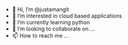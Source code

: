 - 👋 Hi, I’m @justamangit
- 👀 I’m interested in cloud based applications
- 🌱 I’m currently learning python
- 💞️ I’m looking to collaborate on ...
- 📫 How to reach me ...

<!---
justamangit/justamangit is a ✨ special ✨ repository because its `README.md` (this file) appears on your GitHub profile.
You can click the Preview link to take a look at your changes.
--->
